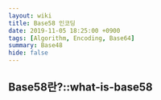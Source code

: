 ```yaml
---
layout: wiki
title: Base58 인코딩
date: 2019-11-05 18:25:00 +0900
tags: [Algorithm, Encoding, Base64]
summary: Base48
hide: false
---
```


## Base58란?::what-is-base58
